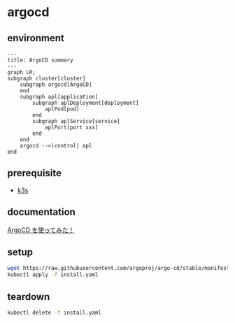 # argocd

## environment

```mermaid
---
title: ArgoCD summary
---
graph LR;
subgraph cluster[cluster]
    subgraph argocd[ArgoCD]
    end
    subgraph apl[application]
        subgraph aplDeployment[deployment]
            aplPod[pod]
        end
        subgraph aplService[service]
            aplPort[port xxx]
        end
    end
    argocd -->|control| apl
end
```

## prerequisite

- [k3s](../k3s)

## documentation

[ArgoCD を使ってみた！](https://qiita.com/masamokkulu/items/e725113706a719175ae6)

## setup

```sh
wget https://raw.githubusercontent.com/argoproj/argo-cd/stable/manifests/install.yaml
kubectl apply -f install.yaml
```

## teardown

```sh
kubectl delete -f install.yaml
```
